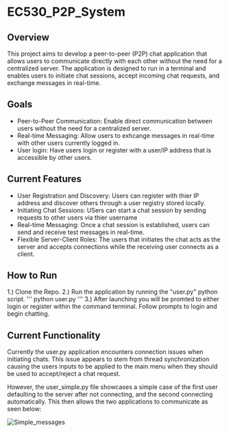 # EC530_P2P_System

## Overview

This project aims to develop a peer-to-peer (P2P) chat application that allows users to communicate directly with each other without the need for a centralized server. The application is designed to run in a terminal and enables users to initiate chat sessions, accept incoming chat requests, and exchange messages in real-time.

## Goals

* Peer-to-Peer Communication: Enable direct communication between users without the need for a centralized server.
* Real-time Messaging: Allow users to exhcange messages in real-time with other users currently logged in.
* User login: Have users login or register with a user/IP address that is accessible by other users.

## Current Features

* User Registration and Discovery: Users can register with thier IP address and discover others through a user registry stored locally.
* Initiating Chat Sessions: USers can start a chat session by sending requests to other users via thier username
* Real-time Messaging: Once a chat session is established, users can send and receive test messages in real-time.
* Flexible Server-Client Roles: The users that initiates the chat acts as the server and accepts connections while the receiving user connects as a client.

## How to Run

1.) Clone the Repo.
2.) Run the application by running the "user.py" python script.
'''
python user.py 
'''
3.) After launching you will be promted to either login or register within the command terminal. Follow prompts to login and begin chatting.

## Current Functionality

Currently the user.py application encounters connection issues when initiating chats. This issue appears to stem from thread synchronization causing the users inputs to be applied to the main menu when they should be used to accept/reject a chat request. 

However, the user_simple.py file showcases a simple case of the first user defaulting to the server after not connecting, and the second connecting automatically. This then allows the two applications to communicate as seen below:

![Simple_messages](https://github.com/AidanNowa/EC530_P2P_System/assets/98485635/1b25aeaf-5148-46dc-be52-0a7af71c0415)
